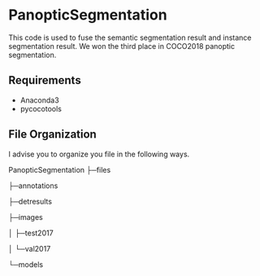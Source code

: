 # PanopticSegmentation
This code is used to fuse the semantic segmentation result and instance segmentation result. We won the third place in COCO2018 panoptic segmentation.

## Requirements
+ Anaconda3
+ pycocotools

## File Organization
I advise you to organize you file in the following ways.

PanopticSegmentation
├─files

  ├─annotations
  
  ├─detresults
  
  ├─images
  
  │  ├─test2017
  
  │  └─val2017
  
  └─models
  

